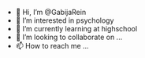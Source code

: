 - 👋 Hi, I’m @GabijaRein
- 👀 I’m interested in psychology
- 🌱 I’m currently learning at highschool
- 💞️ I’m looking to collaborate on ...
- 📫 How to reach me ...

<!---
GabijaRein/GabijaRein is a ✨ special ✨ repository because its `README.md` (this file) appears on your GitHub profile.
You can click the Preview link to take a look at your changes.
--->
